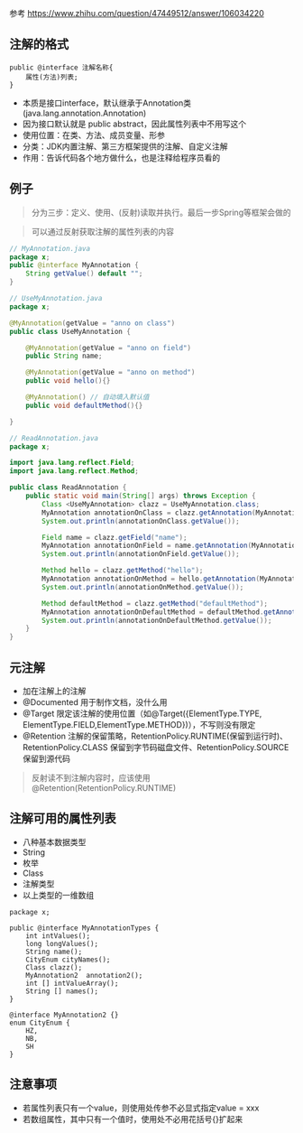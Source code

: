 参考 https://www.zhihu.com/question/47449512/answer/106034220
## 注解的格式
```
public @interface 注解名称{
    属性(方法)列表;
}
```
+ 本质是接口interface，默认继承于Annotation类(java.lang.annotation.Annotation)
+ 因为接口默认就是 public abstract，因此属性列表中不用写这个
+ 使用位置：在类、方法、成员变量、形参
+ 分类：JDK内置注解、第三方框架提供的注解、自定义注解
+ 作用：告诉代码各个地方做什么，也是注释给程序员看的


## 例子
> 分为三步：定义、使用、(反射)读取并执行。最后一步Spring等框架会做的

> 可以通过反射获取注解的属性列表的内容
``` java 
// MyAnnotation.java 
package x;
public @interface MyAnnotation {
    String getValue() default "";
}

// UseMyAnnotation.java
package x;

@MyAnnotation(getValue = "anno on class")
public class UseMyAnnotation {

    @MyAnnotation(getValue = "anno on field")
    public String name;

    @MyAnnotation(getValue = "anno on method")
    public void hello(){}

    @MyAnnotation() // 自动填入默认值
    public void defaultMethod(){}

}

// ReadAnnotation.java
package x;

import java.lang.reflect.Field;
import java.lang.reflect.Method;

public class ReadAnnotation {
    public static void main(String[] args) throws Exception {
        Class <UseMyAnnotation> clazz = UseMyAnnotation.class;
        MyAnnotation annotationOnClass = clazz.getAnnotation(MyAnnotation.class);
        System.out.println(annotationOnClass.getValue());

        Field name = clazz.getField("name");
        MyAnnotation annotationOnField = name.getAnnotation(MyAnnotation.class);
        System.out.println(annotationOnField.getValue());

        Method hello = clazz.getMethod("hello");
        MyAnnotation annotationOnMethod = hello.getAnnotation(MyAnnotation.class);
        System.out.println(annotationOnMethod.getValue());

        Method defaultMethod = clazz.getMethod("defaultMethod");
        MyAnnotation annotationOnDefaultMethod = defaultMethod.getAnnotation(MyAnnotation.class);
        System.out.println(annotationOnDefaultMethod.getValue());
    }
}
```

## 元注解
+ 加在注解上的注解
+ @Documented 用于制作文档，没什么用
+ @Target 限定该注解的使用位置（如@Target({ElementType.TYPE, ElementType.FIELD,ElementType.METHOD})），不写则没有限定
+ @Retention 注解的保留策略，RetentionPolicy.RUNTIME(保留到运行时)、RetentionPolicy.CLASS 保留到字节码磁盘文件、RetentionPolicy.SOURCE 保留到源代码
> 反射读不到注解内容时，应该使用@Retention(RetentionPolicy.RUNTIME)

## 注解可用的属性列表
+ 八种基本数据类型
+ String
+ 枚举
+ Class
+ 注解类型
+ 以上类型的一维数组
```
package x;

public @interface MyAnnotationTypes {
    int intValues();
    long longValues();
    String name();
    CityEnum cityNames();
    Class clazz();
    MyAnnotation2  annotation2();
    int [] intValueArray();
    String [] names();
}

@interface MyAnnotation2 {}
enum CityEnum {
    HZ,
    NB,
    SH
}
```

## 注意事项
+ 若属性列表只有一个value，则使用处传参不必显式指定value = xxx
+ 若数组属性，其中只有一个值时，使用处不必用花括号{}扩起来